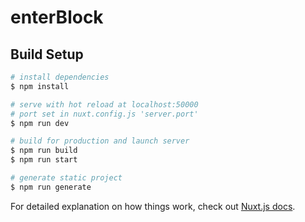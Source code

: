 # enterBlock

## Build Setup

``` bash
# install dependencies
$ npm install

# serve with hot reload at localhost:50000
# port set in nuxt.config.js 'server.port'
$ npm run dev

# build for production and launch server
$ npm run build
$ npm run start

# generate static project
$ npm run generate
```

For detailed explanation on how things work, check out [Nuxt.js docs](https://nuxtjs.org).
